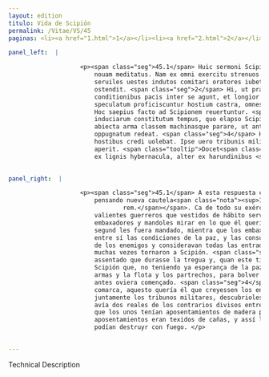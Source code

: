 ```yaml
---
layout: edition
titulo: Vida de Scipión
permalink: /Vitae/VS/45
paginas: <li><a href="1.html">1</a></li><li><a href="2.html">2</a></li><li><a href="3.html">3</a></li><li><a href="4.html">4</a></li><li><a href="5.html">5</a></li><li><a href="6.html">6</a></li><li><a href="7.html">7</a></li><li><a href="8.html">8</a></li><li><a href="9.html">9</a></li><li><a href="10.html">10</a></li><li><a href="11.html">11</a></li><li><a href="12.html">12</a></li><li><a href="13.html">13</a></li><li><a href="14.html">14</a></li><li><a href="15.html">15</a></li><li><a href="16.html">16</a></li><li><a href="17.html">17</a></li><li><a href="18.html">18</a></li><li><a href="19.html">19</a></li><li><a href="20.html">20</a></li><li><a href="21.html">21</a></li><li><a href="22.html">22</a></li><li><a href="23.html">23</a></li><li><a href="24.html">24</a></li><li><a href="25.html">25</a></li><li><a href="26.html">26</a></li><li><a href="27.html">27</a></li><li><a href="28.html">28</a></li><li><a href="29.html">29</a></li><li><a href="30.html">30</a></li><li><a href="31.html">31</a></li><li><a href="32.html">32</a></li><li><a href="33.html">33</a></li><li><a href="34.html">34</a></li><li><a href="35.html">35</a></li><li><a href="36.html">36</a></li><li><a href="37.html">37</a></li><li><a href="38.html">38</a></li><li><a href="39.html">39</a></li><li><a href="40.html">40</a></li><li><a href="41.html">41</a></li><li><a href="42.html">42</a></li><li><a href="43.html">43</a></li><li><a href="44.html">44</a></li><li><a href="45.html">45</a></li><li><a href="46.html">46</a></li><li><a href="47.html">47</a></li><li><a href="48.html">48</a></li><li><a href="49.html">49</a></li><li><a href="50.html">50</a></li><li><a href="51.html">51</a></li><li><a href="52.html">52</a></li><li><a href="53.html">53</a></li><li><a href="54.html">54</a></li><li><a href="55.html">55</a></li><li><a href="56.html">56</a></li><li><a href="57.html">57</a></li><li><a href="58.html">58</a></li><li><a href="59.html">59</a></li><li><a href="60.html">60</a></li><li><a href="61.html">61</a></li><li><a href="62.html">62</a></li><li><a href="63.html">63</a></li><li><a href="64.html">64</a></li><li><a href="65.html">65</a></li><li><a href="66.html">66</a></li><li><a href="67.html">67</a></li><li><a href="68.html">68</a></li><li><a href="69.html">69</a></li><li><a href="70.html">70</a></li><li><a href="71.html">71</a></li><li><a href="72.html">72</a></li><li><a href="73.html">73</a></li><li><a href="74.html">74</a></li>

panel_left:  |

                    <p><span class="seg">45.1</span> Huic sermoni Scipio aures adhibendas putat solerti animo rem
                        nouam meditatus. Nam ex omni exercitu strenuos milites deligit, quos
                        seruiles uestes indutos comitari oratores iubet, et quid fieri uelit
                        ostendit. <span class="seg">2</span> Hi, ut praeceptum erat, dum legati et Siphax de
                        conditionibus pacis inter se agunt, et longior consulto producitur sermo,
                        speculatum proficiscuntur hostium castra, omnes aditus exitusque explorant.
                        Hoc saepius facto ad Scipionem reuertuntur. <span class="seg">3</span> Certum erat
                        induciarum constitutum tempus, quo elapso Scipio simulat se omni spe pacis
                        abiecta arma classem machinasque parare, ut antea orsus fuerat Vticam
                        oppugnatum redeat. <span class="seg">4</span> Hoc quam late per regionem uulgari, hoc ab
                        hostibus credi uolebat. Ipse uero tribunis militum conuocatis consilium suum
                        aperit. <span class="tooltip">Docet<span class="tooltiptext">Docebat <span class="siglas">M</span> </span></span> bina esse hostium castra paruo inter se diuisa spatio, quorum altera
                        ex lignis hybernacula, alter ex harundinibus <span class="tooltip">contexta<span class="tooltiptext">contesta <span class="siglas">U</span> </span></span> habeant, utraque deliri incendio posse.</p>
                

panel_right:  |

                    <p><span class="seg">45.1</span> A esta respuesta con ánimo astuto, pensó Scipión dar oreja
                        pensando nueva cautela<span class="nota"><sup>16</sup><span class="texto_nota">cautela: sustitución explicativa del lat.
                                rem.</span></span>. Ca de todo su exército eligió
                        valientes guerreros que vestidos de hábito servil embió a acompañar a los
                        embaxadores y mandoles mirar en lo que él quería fazer. <span class="seg">2</span> Estos,
                        segund les fuera mandado, mientra que los embaxadores y Siphace communicavan
                        entre sí las condiciones de la paz, y las consultaciones, adrede<span class="nota"><sup>17</sup><span class="texto_nota">adrede: adición adverbial.</span></span> se alongavan, andavan mirando el real
                        de los enemigos y consideravan todas las entradas y las salidas. Fecho esto
                        muchas vezes tornaron a Scipión. <span class="seg">3</span> Estava un cierto tiempo
                        assentado que durasse la tregua y, quan este tiempo fue passado, fingió
                        Scipión que, no teniendo ya esperança de la paz, le convenía aparejar las
                        armas y la flota y los partrechos, para bolver a combatir a Útica como de
                        antes oviera començado. <span class="seg">4</span> Aquesto se divulgava por toda la
                        comarca, aquesto quería él que creyessen los enemigos, y él, llamados
                        juntamente los tribunos militares, descubrioles su acuerdo y mostroles como
                        avía dos reales de los contrarios divisos entre sí por pequeño espacio, y
                        que los unos tenían aposentamientos de madera para ynvernar, y los otros
                        aposentamientos eran texidos de cañas, y assí los unos como los otros se
                        podían destruyr con fuego. </p>
                

---
```


Technical Description 
